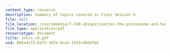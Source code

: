 ```yaml
---
content_type: resource
description: Summary of topics covered in Class Session 9.
file: null
file_location: /coursemedia/7-340-ubiquitination-the-proteasome-and-human-disease-fall-2004/805a41f36af5347e9ce51341c48d4fb5_intro_s9.pdf
file_type: application/pdf
resourcetype: Document
title: intro_s9.pdf
uid: 805a41f3-6af5-347e-9ce5-1341c48d4fb5
---
```

